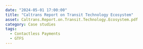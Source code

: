 ```yaml
---
date: "2024-05-01 17:00:00"
title: "Caltrans Report on Transit Technology Ecosystem"
asset: Caltrans.Report.on.Transit.Technology.Ecosystem.pdf
category: Case studies
tags:
  - Contactless Payments
  - GTFS
---
```

